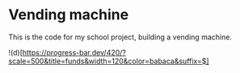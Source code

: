 # Vending machine
This is the code for my school project, building a vending machine.

!(d)[https://progress-bar.dev/420/?scale=500&title=funds&width=120&color=babaca&suffix=$]
